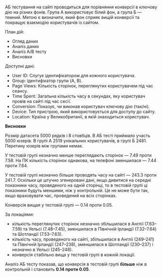 АБ тестування на сайті проводиться для порівняння конверсії в ключову дію на різних фонів. Група А використовує білий фон, а група Б — темний. Метою є визначити, який фон сприяє вищій конверсії та покращує взаємодію користувачів із сайтом.

План дій:
- Огляд даних
- Аналіз даних
- Аналіз A/B тесту
- Висновки

Доступні дані:
- User ID: Слугує ідентифікатором для кожного користувача.
- Group: ідентифікатор групи (A, B).
- Page Views: Кількість сторінок, переглянутих користувачем під час сеансу.
- Time Spent: Загальна кількість часу в секундах, яку користувач провів на сайті під час сесії.
- Conversion: Показує, чи виконав користувач ключову дію (так/ні).
- Device: Тип пристрою, який використовується для доступу до сайту.
- Location: Країна у Великобританії, в якій знаходиться користувач.

**Висновки**

Розмір датасета 5000 рядків і 8 стовбців.
В АБ тесті приймало участь 5000 юзерів.
В групі А 2519 унікальних користувачів, в групі Б 2481.
Перетину юзерів між групами немає.

У тестовій групі незначно менше переглядають сторінок — 7.49 проти 7.58. На ПК кількість сторінок однакова, на телефоні зменшилася — 7.44 проти 7.64.

У тестовій групі незначно більше проводять часу на сайті — 243.3 проти 241.7. Оскільки це штучно згенеровані дані, якщо дивитися на середні показники часу, проведеного на одній сторінці, то в тестовій групі ці показники будуть меншими, ніж у контрольній. Це не може бути так, якщо враховувати час, проведений на всіх сторінках.

Конверсія вищая у тестовій групі — 0.14 проти 0.05.

За локаціями:
- кількість переглянутих сторінок незначно збільшилася в Англії (7.63–7.59) та Уельсі (7.48–7.45), зменшилася в Північній Ірландії (7.32–7.64) та Шотландії (7.53–7.63).
- кількість часу, проведеного на сайті, збільшилася в Англії (249–241) та Північній Ірландії (247–238), зменшилася в Шотландії (230–237) і незначно в Уельсі (245–248).
- конверсія стабільно вища у тестовій групі в кожній локації.

Аналіз АБ тесту показав, що конверсія в тестовій групі **більше** ніж в контрольній і становить **0.14 проти 0.05**.
